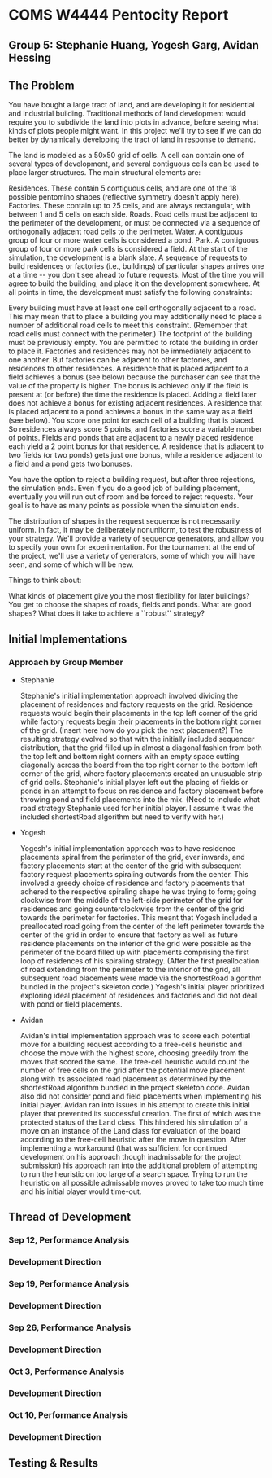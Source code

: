 # COMS W4444 Pentocity Report
## **Group 5**: Stephanie Huang, Yogesh Garg, Avidan Hessing

## The Problem
You have bought a large tract of land, and are developing it for residential and industrial building. Traditional methods of land development would require you to subdivide the land into plots in advance, before seeing what kinds of plots people might want. In this project we'll try to see if we can do better by dynamically developing the tract of land in response to demand.

The land is modeled as a 50x50 grid of cells. A cell can contain one of several types of development, and several contiguous cells can be used to place larger structures. The main structural elements are:

Residences. These contain 5 contiguous cells, and are one of the 18 possible pentomino shapes (reflective symmetry doesn't apply here).
Factories. These contain up to 25 cells, and are always rectangular, with between 1 and 5 cells on each side.
Roads. Road cells must be adjacent to the perimeter of the development, or must be connected via a sequence of orthogonally adjacent road cells to the perimeter.
Water. A contiguous group of four or more water cells is considered a pond.
Park. A contiguous group of four or more park cells is considered a field.
At the start of the simulation, the development is a blank slate. A sequence of requests to build residences or factories (i.e., buildings) of particular shapes arrives one at a time -- you don't see ahead to future requests. Most of the time you will agree to build the building, and place it on the development somewhere. At all points in time, the development must satisfy the following constraints:

Every building must have at least one cell orthogonally adjacent to a road. This may mean that to place a building you may additionally need to place a number of additional road cells to meet this constraint. (Remember that road cells must connect with the perimeter.)
The footprint of the building must be previously empty. You are permitted to rotate the building in order to place it.
Factories and residences may not be immediately adjacent to one another. But factories can be adjacent to other factories, and residences to other residences.
A residence that is placed adjacent to a field achieves a bonus (see below) because the purchaser can see that the value of the property is higher. The bonus is achieved only if the field is present at (or before) the time the residence is placed. Adding a field later does not achieve a bonus for existing adjacent residences.
A residence that is placed adjacent to a pond achieves a bonus in the same way as a field (see below).
You score one point for each cell of a building that is placed. So residences always score 5 points, and factories score a variable number of points. Fields and ponds that are adjacent to a newly placed residence each yield a 2 point bonus for that residence. A residence that is adjacent to two fields (or two ponds) gets just one bonus, while a residence adjacent to a field and a pond gets two bonuses.

You have the option to reject a building request, but after three rejections, the simulation ends. Even if you do a good job of building placement, eventually you will run out of room and be forced to reject requests. Your goal is to have as many points as possible when the simulation ends.

The distribution of shapes in the request sequence is not necessarily uniform. In fact, it may be deliberately nonuniform, to test the robustness of your strategy. We'll provide a variety of sequence generators, and allow you to specify your own for experimentation. For the tournament at the end of the project, we'll use a variety of generators, some of which you will have seen, and some of which will be new.

Things to think about:

What kinds of placement give you the most flexibility for later buildings?
You get to choose the shapes of roads, fields and ponds. What are good shapes?
What does it take to achieve a ``robust'' strategy?
## Initial Implementations

### Approach by Group Member

- Stephanie

  Stephanie's initial implementation approach involved dividing the placement of residences and factory requests on the grid. Residence requests would begin their placements in the top left corner of the grid while factory requests begin their placements in the bottom right corner of the grid. (Insert here how do you pick the next placement?) The resulting strategy evolved so that with the initially included sequencer distribution, that the grid filled up in almost a diagonal fashion from both the top left and bottom right corners with an empty space cutting diagonally across the board from the top right corner to the bottom left corner of the grid, where factory placements created an unusuable strip of grid cells. Stephanie's initial player left out the placing of fields or ponds in an attempt to focus on residence and factory placement before throwing pond and field placements into the mix. (Need to include what road strategy Stephanie used for her initial player. I assume it was the included shortestRoad algorithm but need to verify with her.)

- Yogesh

  Yogesh's initial implementation approach was to have residence placements spiral from the perimeter of the grid, ever inwards, and factory placements start at the center of the grid with subsequent factory request placements spiraling outwards from the center. This involved a greedy choice of residence and factory placements that adhered to the respective spiraling shape he was trying to form; going clockwise from the middle of the left-side perimeter of the grid for residences and going counterclockwise from the center of the grid towards the perimeter for factories. This meant that Yogesh included a preallocated road going from the center of the left perimeter towards the center of the grid in order to ensure that factory as well as future residence placements on the interior of the grid were possible as the perimeter of the board filled up with placements comprising the first loop of residences of his spiraling strategy. (After the first preallocation of road extending from the perimeter to the interior of the grid, all subsequent road placements were made via the shortestRoad algorithm bundled in the project's skeleton code.) Yogesh's initial player prioritized exploring ideal placement of residences and factories and did not deal with pond or field placements.

- Avidan

  Avidan's initial implementation approach was to score each potential move for a building request according to a free-cells heuristic and choose the move with the highest score, choosing greedily from the moves that scored the same. The free-cell heuristic would count the number of free cells on the grid after the potential move placement along with its associated road placement as determined by the shortestRoad algorithm bundled in the project skeleton code. Avidan also did not consider pond and field placements when implementing his initial player. Avidan ran into issues in his attempt to create this initial player that prevented its successful creation. The first of which was the protected status of the Land class. This hindered his simulation of a move on an instance of the Land class for evaluation of the board according to the free-cell heuristic after the move in question. After implementing a workaround (that was sufficient for continued development on his approach though inadmissable for the project submission) his approach ran into the additional problem of attempting to run the heuristic on too large of a search space. Trying to run the heuristic on all possible admissable moves proved to take too much time and his initial player would time-out.
## Thread of Development
### Sep 12, Performance Analysis
### Development Direction
### Sep 19, Performance Analysis
### Development Direction
### Sep 26, Performance Analysis
### Development Direction
### Oct 3, Performance Analysis
### Development Direction
### Oct 10, Performance Analysis
### Development Direction
## Testing & Results
